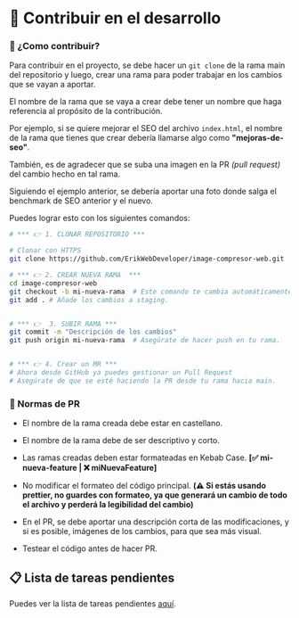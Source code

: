 # 🤝 Contribuir en el desarrollo

### 🤔 ¿Como contribuir?

Para contribuir en el proyecto, se debe hacer un `git clone` de la rama main del repositorio y luego, crear una rama para poder trabajar en los cambios que se vayan a aportar.

El nombre de la rama que se vaya a crear debe tener un nombre que haga referencia al propósito de la contribución.

Por ejemplo, si se quiere mejorar el SEO del archivo `index.html`, el nombre de la rama que tienes que crear debería llamarse algo como **"mejoras-de-seo"**.

También, es de agradecer que se suba una imagen en la PR *(pull request)* del cambio hecho en tal rama.

Siguiendo el ejemplo anterior, se debería aportar una foto donde salga el benchmark de SEO anterior y el nuevo.

Puedes lograr esto con los siguientes comandos:

```bash
# *** 👉 1. CLONAR REPOSITORIO ***

# Clonar con HTTPS
git clone https://github.com/ErikWebDeveloper/image-compresor-web.git

# *** 👉 2. CREAR NUEVA RAMA  ***
cd image-compresor-web
git checkout -b mi-nueva-rama  # Este comando te cambia automáticamente a la rama creada.
git add . # Añade los cambios a staging.


# *** 👉  3. SUBIR RAMA ***
git commit -m "Descripción de los cambios"
git push origin mi-nueva-rama  # Asegúrate de hacer push en tu rama.


# *** 👉 4. Crear un MR ***
# Ahora desde GitHub ya puedes gestionar un Pull Request
# Asegúrate de que se esté haciendo la PR desde tu rama hacia main.
```

### 📜 Normas de PR

- El nombre de la rama creada debe estar en castellano.

- El nombre de la rama debe de ser descriptivo y corto.

- Las ramas creadas deben estar formateadas en Kebab Case.
**[✅ mi-nueva-feature | ❌ miNuevaFeature]**


- No modificar el formateo del código principal. 
**(⚠️ Si estás usando prettier, no guardes con formateo, ya que generará un cambio de todo el archivo y perderá la legibilidad del cambio)**


- En el PR, se debe aportar una descripción corta de las modificaciones, y si es posible, imágenes de los cambios, para que sea más visual.


- Testear el código antes de hacer PR.

## 📋 Lista de tareas pendientes

Puedes ver la lista de tareas pendientes [aquí](/TODO.md).
